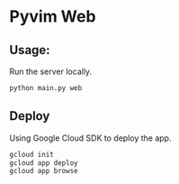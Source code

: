 <!--
Author: <Chuanyu> (skewcy@gmail.com)
readme.md (c) 2024
Desc: description
Created:  2024-10-26T21:26:27.450Z
-->

# Pyvim Web

## Usage:

Run the server locally.

```bash
python main.py web
```

## Deploy

Using Google Cloud SDK to deploy the app.

```bash
gcloud init
gcloud app deploy
gcloud app browse
```
